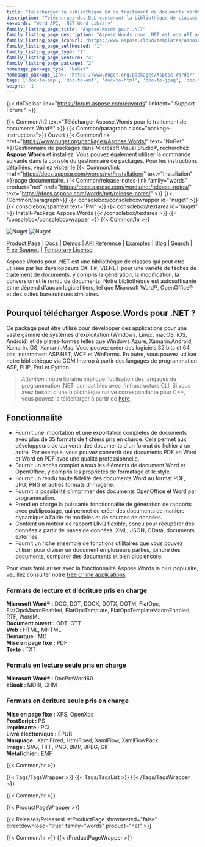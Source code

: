 ```yaml
---
title: "Télécharger la bibliothèque C# de traitement de documents Word® | Aspose.Words"
description: "Téléchargez des DLL contenant la bibliothèque de classes C# pour la génération, l'édition, la fusion, la conversion, le rendu, l'impression et la génération de rapports de documents Word® via l'API .NET."
keywords: "Word API, .NET Word Library"
family_listing_page_title: "Aspose.Words pour .NET"
family_listing_page_description: "Aspose.Words pour .NET est une API avancée de traitement de documents Word qui vous permet d'effectuer un large éventail de tâches de traitement de documents directement dans vos applications."
family_listing_page_iconurl: "https://www.aspose.cloud/templates/aspose/App_Themes/V3/images/words/272x272/aspose_words-for-net.png"
family_listing_page_selfHosted: "1"
family_listing_page_type: "1"
family_listing_page_venture: "4"
family_listing_page_package: "2"
homepage_package_type: "NuGet"
homepage_package_link: "https://www.nuget.org/packages/Aspose.Words/"
tags: ['doc-to-bmp', 'doc-to-emf', 'doc-to-html', 'doc-to-jpeg', 'doc-to-pdf', 'doc-to-png', 'doc-to-postscript', 'doc-to-ps', 'docx-to-epub', 'docx-to-gif', 'docx-to-html', 'docx-to-markdown', 'docx-to-md', 'docx-to-mhtml', 'docx-to-pcl', 'docx-to-pdf', 'word-to-bmp', 'word-to-emf', 'word-to-epub', 'word-to-gif', 'word-to-html', 'word-to-jpeg', 'word-to-markdown', 'word-to-md', 'word-to-mhtml', 'word-to-pcl', 'word-to-pdf', 'word-to-png', 'word-to-postscript', 'word-to-ps']
weight:  1
---
```


{{< dbToolbar link="https://forum.aspose.com/c/words" linktext=" Support Forum " >}}

{{< Common/h2 text="Télécharger Aspose.Words pour le traitement de documents Word®"  >}}
{{< Common/paragraph class="package-instructions">}}
Ouvert
{{< Common/link href="https://www.nuget.org/packages/Aspose.Words/" text="NuGet"  >}}Gestionnaire de packages dans Microsoft Visual Studio®, recherchez <b>Aspose.Words</b> et installez. Vous pouvez également utiliser la commande suivante dans la console du gestionnaire de packages. Pour les instructions détaillées, veuillez visiter le
{{< Common/link href="https://docs.aspose.com/words/net/installation/" text="Installation"  >}}page documentaire.
{{< Common/release-notes-link family="words" product="net" href="https://docs.aspose.com/words/net/release-notes/" text="https://docs.aspose.com/words/net/release-notes/"  >}}
{{< /Common/paragraph>}}
{{< consolebox/consoleboxwrapper id="nuget" >}}
       {{< consolebox/spantext text="PM" >}}
       {{< consolebox/textarea id="nuget" >}} Install-Package Aspose.Words {{< /consolebox/textarea >}}
{{< /consolebox/consoleboxwrapper >}}
{{< Common/hr >}}

![Nuget](https://img.shields.io/nuget/v/Aspose.Words) ![Nuget](https://img.shields.io/nuget/dt/Aspose.Words?label=nuget%20downloads)

[Product Page](https://products.aspose.com/words/net/) | [Docs](https://docs.aspose.com/words/net/) | [Demos](https://products.aspose.app/words/family) | [API Reference](https://reference.aspose.com/words/net/) | [Examples](https://github.com/aspose-words/Aspose.Words-for-.NET/tree/master/Examples) | [Blog](https://blog.aspose.com/category/words/) | [Search](https://search.aspose.com/) | [Free Support](https://forum.aspose.com/c/words) | [Temporary License](https://purchase.aspose.com/temporary-license)

Aspose.Words pour .NET est une bibliothèque de classes qui peut être utilisée par les développeurs C#, F#, VB.NET pour une variété de tâches de traitement de documents, y compris la génération, la modification, la conversion et le rendu de documents. Notre bibliothèque est autosuffisante et ne dépend d'aucun logiciel tiers, tel que Microsoft Word®, OpenOffice® et des suites bureautiques similaires.

## Pourquoi télécharger Aspose.Words pour .NET ?

Ce package peut être utilisé pour développer des applications pour une vaste gamme de systèmes d'exploitation (Windows, Linux, macOS, iOS, Android) et de plates-formes telles que Windows Azure, Xamarin.Android, Xamarin.iOS, Xamarin.Mac. Vous pouvez créer des logiciels 32 bits et 64 bits, notamment ASP.NET, WCF et WinForms. En outre, vous pouvez utiliser notre bibliothèque via COM Interop à partir des langages de programmation ASP, PHP, Perl et Python.

> *Attention* : notre librairie implique l'utilisation des langages de programmation .NET, compatibles avec l'infrastructure CLI. Si vous avez besoin d'une bibliothèque native correspondante pour C++, vous pouvez la télécharger à partir de [here](https://www.nuget.org/packages/Aspose.Words.Cpp/).

## Fonctionnalité

- Fournit une importation et une exportation complètes de documents avec plus de 35 formats de fichiers pris en charge. Cela permet aux développeurs de convertir des documents d'un format de fichier à un autre. Par exemple, vous pouvez convertir des documents PDF en Word et Word en PDF avec une qualité professionnelle.
- Fournit un accès complet à tous les éléments de document Word et OpenOffice, y compris les propriétés de formatage et le style.
- Fournit un rendu haute fidélité des documents Word au format PDF, JPG, PNG et autres formats d'imagerie.
- Fournit la possibilité d'imprimer des documents OpenOffice et Word par programmation.
- Prend en charge la puissante fonctionnalité de génération de rapports avec publipostage, qui permet de créer des documents de manière dynamique à l'aide de modèles et de sources de données.
- Contient un moteur de rapport LINQ flexible, conçu pour récupérer des données à partir de bases de données, XML, JSON, OData, documents externes.
- Fournit un riche ensemble de fonctions utilitaires que vous pouvez utiliser pour diviser un document en plusieurs parties, joindre des documents, comparer des documents et bien plus encore.

Pour vous familiariser avec la fonctionnalité Aspose.Words la plus populaire, veuillez consulter notre [free online applications](https://products.aspose.app/words/family).


### Formats de lecture et d'écriture pris en charge

**Microsoft Word® :** DOC, DOT, DOCX, DOTX, DOTM, FlatOpc, FlatOpcMacroEnabled, FlatOpcTemplate, FlatOpcTemplateMacroEnabled, RTF, WordML\
**Document ouvert :** ODT, OTT\
**Web :** HTML, MHTML\
**Démarque :** MD\
**Mise en page fixe :** PDF\
**Texte :** TXT

### Formats en lecture seule pris en charge

**Microsoft Word® :** DocPreWord60\
**eBook :** MOBI, CHM

### Formats en écriture seule pris en charge

**Mise en page fixe :** XPS, OpenXps\
**PostScript :** PS\
**Imprimante :** PCL\
**Livre électronique :** EPUB\
**Marquage :** XamlFixed, HtmlFixed, XamlFlow, XamlFlowPack\
**Image :** SVG, TIFF, PNG, BMP, JPEG, GIF\
**Métafichier :** EMF

{{< Common/hr >}}

{{< Tags/TagsWrapper >}}
 {{< Tags/TagsList >}}
{{< /Tags/TagsWrapper >}}

{{< Common/hr >}}

{{< ProductPageWrapper >}}
<!-- ReleasesListProductPage-->
   {{< Releases/ReleasesListProductPage shownested="false"  directdownload="true" family="words" product="net" >}}
<!-- /ReleasesListProductPage-->
{{< Common/hr >}}
{{< /ProductPageWrapper >}}

